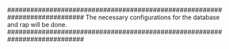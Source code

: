 ############################################################################
The necessary configurations for the database and rap will be done.
############################################################################
